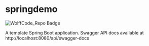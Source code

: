 # springdemo

![WolffCode_Repo Badge](https://img.shields.io/badge/wolffcode.dev-Spring_Boot_Demo-blue)

A template Spring Boot application. Swagger API docs available at http://localhost:8080/api/swagger-docs